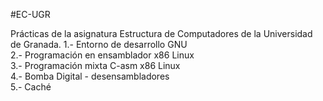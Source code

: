 #EC-UGR

Prácticas de la asignatura Estructura de Computadores de la Universidad de Granada.
1.- Entorno de desarrollo GNU
\
2.- Programación en ensamblador x86 Linux
\
3.- Programación mixta C-asm x86 Linux
\
4.- Bomba Digital - desensambladores
\
5.- Caché
